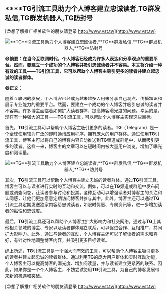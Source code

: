 ## ****TG**引流工具助力个人博客建立忠诚读者,**TG**群发私信,**TG**群发机器人,**TG**防封号**

[😍想了解推广相关软件的朋友请登录 http://www.vst.tw](http://www.vst.tw)

 <center><img src="https://vst.tw/MP4/tuiguang/png/8.png" alt="**TG**引流工具助力个人博客建立忠诚读者,**TG**群发私信,**TG**群发机器人,**TG**防封号"></center>

**😄摘要：在当今互联网时代，个人博客已经成为许多人表达和分享观点的重要平台。然而，要建立一个成功的个人博客并吸引忠诚读者并不容易。本文将介绍一种有效的工具——**TG**引流工具，它可以帮助个人博客主吸引更多的读者并建立起忠诚的读者群体。**

**😄正文：**

随着互联网的发展，个人博客已经成为越来越多人用来分享自己观点、传播知识和展示专业能力的重要平台。然而，要建立一个成功的个人博客并吸引忠诚的读者并不容易。许多博主面临着如何扩大读者群体、提高博客曝光度的问题。幸运的是，现在有一种强大的工具——**TG**引流工具，可以帮助个人博客主实现这些目标。

首先，**TG**引流工具可以帮助个人博客主吸引更多的读者。**TG**（Telegram）是一个全球使用较为广泛的即时通讯应用程序，拥有庞大的用户群体。通过使用**TG**引流工具，博客主可以将自己的博客内容自动推送到**TG**频道或群组中，从而吸引更多的读者。这样一来，博客主的文章可以在短时间内被大量用户浏览，增加了曝光度和阅读量。

 <center><img src="https://vst.tw/MP4/tuiguang/png/5.png" alt="**TG**引流工具助力个人博客建立忠诚读者,**TG**群发私信,**TG**群发机器人,**TG**防封号"></center>

其次，**TG**引流工具可以帮助个人博客主建立忠诚的读者群体。通过**TG**引流工具，博客主可以与读者进行实时的互动和交流。例如，可以在**TG**频道或群组中发布问题或调查问卷，让读者参与讨论和投票。这种互动可以增强读者对博客主的关注和认同感，让他们更加愿意定期访问博客并参与其中。此外，博客主还可以通过**TG**引流工具定期发送独家内容给忠诚读者，如限时优惠、专属资讯等，进一步增加读者的黏性和忠诚度。

最后，**TG**引流工具还可以帮助个人博客主扩大影响力和社交网络。通过与**TG**上其他相关领域的博主、专家以及读者群体建立联系，可以促进合作、互相推广，共同扩大影响力。此外，通过与读者的互动，个人博客主还可以了解读者的需求和喜好，有针对性地调整博客内容，并吸引更多目标读者。

综上所述，**TG**引流工具是一个强大而有效的工具，可以帮助个人博客主吸引更多的读者并建立起忠诚的读者群体。通过利用**TG**的庞大用户群体和实时互动功能，个人博客主可以提高博客的曝光度、增加阅读量，并与读者建立更紧密的联系。因此，如果你是一个个人博客主，不妨尝试使用**TG**引流工具，为自己的博客发展带来新的机遇和突破。

[😍想了解推广相关软件的朋友请登录 http://www.vst.tw](http://www.vst.tw)




